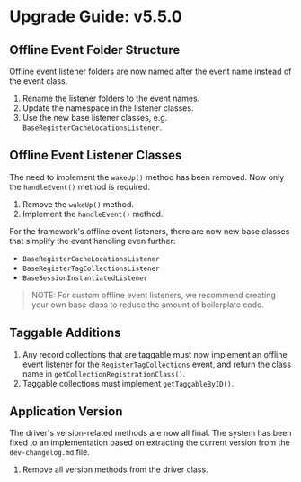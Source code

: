 # Upgrade Guide: v5.5.0

## Offline Event Folder Structure

Offline event listener folders are now named after the event name instead
of the event class.

1. Rename the listener folders to the event names.
2. Update the namespace in the listener classes.
3. Use the new base listener classes, e.g. `BaseRegisterCacheLocationsListener`.

## Offline Event Listener Classes

The need to implement the `wakeUp()` method has been removed. Now only the
`handleEvent()` method is required.

1. Remove the `wakeUp()` method.
2. Implement the `handleEvent()` method.

For the framework's offline event listeners, there are now new base classes
that simplify the event handling even further:

- `BaseRegisterCacheLocationsListener`
- `BaseRegisterTagCollectionsListener`
- `BaseSessionInstantiatedListener`

> NOTE: For custom offline event listeners, we recommend creating your own 
> base class to reduce the amount of boilerplate code.

## Taggable Additions

1. Any record collections that are taggable must now implement an offline
   event listener for the `RegisterTagCollections` event, and return the
   class name in `getCollectionRegistrationClass()`.
2. Taggable collections must implement `getTaggableByID()`.

## Application Version

The driver's version-related methods are now all final. The system has been
fixed to an implementation based on extracting the current version from the
`dev-changelog.md` file.

1. Remove all version methods from the driver class.
